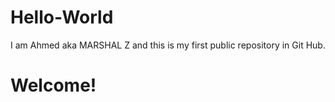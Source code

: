 # Hello-World
I am Ahmed aka MARSHAL Z and this is my first public repository in Git Hub.
<h1>Welcome!</h1>
